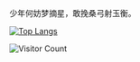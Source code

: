 少年何妨梦摘星，敢挽桑弓射玉衡。


[![Top Langs](https://github-readme-stats.vercel.app/api/top-langs/?username=WarmCongee&layout=compact)](https://github.com/anuraghazra/github-readme-stats)


![Visitor Count](https://profile-counter.glitch.me/WarmCongee/count.svg)
<!---
wormCongee/wormCongee is a ✨ special ✨ repository because its `README.md` (this file) appears on your GitHub profile.
You can click the Preview link to take a look at your changes.
--->
